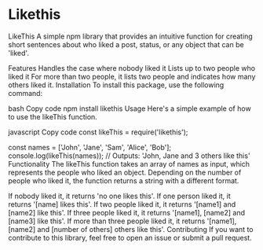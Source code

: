 # Likethis

LikeThis
A simple npm library that provides an intuitive function for creating short sentences about who liked a post, status, or any object that can be 'liked'.

Features
Handles the case where nobody liked it
Lists up to two people who liked it
For more than two people, it lists two people and indicates how many others liked it.
Installation
To install this package, use the following command:

bash
Copy code
npm install likethis
Usage
Here's a simple example of how to use the likeThis function.

javascript
Copy code
const likeThis = require('likethis');

const names = ['John', 'Jane', 'Sam', 'Alice', 'Bob'];
console.log(likeThis(names));
// Outputs: 'John, Jane and 3 others like this'
Functionality
The likeThis function takes an array of names as input, which represents the people who liked an object. Depending on the number of people who liked it, the function returns a string with a different format.

If nobody liked it, it returns 'no one likes this'.
If one person liked it, it returns '[name] likes this'.
If two people liked it, it returns '[name1] and [name2] like this'.
If three people liked it, it returns '[name1], [name2] and [name3] like this'.
If more than three people liked it, it returns '[name1], [name2] and [number of others] others like this'.
Contributing
If you want to contribute to this library, feel free to open an issue or submit a pull request.

